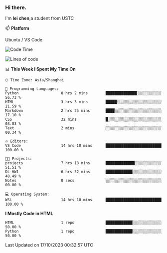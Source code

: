 ### Hi there.
I'm **lei chen**,a student from USTC

📫 **Platform**

Ubuntu / VS Code

<!--START_SECTION:waka-->
![Code Time](http://img.shields.io/badge/Code%20Time-117%20hrs%2048%20mins-blue)

![Lines of code](https://img.shields.io/badge/From%20Hello%20World%20I%27ve%20Written-11.9%20thousand%20lines%20of%20code-blue)

📊 **This Week I Spent My Time On** 

```text
🕑︎ Time Zone: Asia/Shanghai

💬 Programming Languages: 
Python                   8 hrs 2 mins        ██████████████░░░░░░░░░░░   56.73 % 
HTML                     3 hrs 3 mins        █████░░░░░░░░░░░░░░░░░░░░   21.59 % 
Markdown                 2 hrs 25 mins       ████░░░░░░░░░░░░░░░░░░░░░   17.10 % 
CSS                      32 mins             █░░░░░░░░░░░░░░░░░░░░░░░░   03.83 % 
Text                     2 mins              ░░░░░░░░░░░░░░░░░░░░░░░░░   00.34 % 

🔥 Editors: 
VS Code                  14 hrs 10 mins      █████████████████████████   100.00 % 

🐱‍💻 Projects: 
projects                 7 hrs 18 mins       █████████████░░░░░░░░░░░░   51.51 % 
DL-HW1                   6 hrs 52 mins       ████████████░░░░░░░░░░░░░   48.49 % 
Notes                    0 secs              ░░░░░░░░░░░░░░░░░░░░░░░░░   00.00 % 

💻 Operating System: 
WSL                      14 hrs 10 mins      █████████████████████████   100.00 % 
```

**I Mostly Code in HTML** 

```text
HTML                     1 repo              ████████████░░░░░░░░░░░░░   50.00 % 
Python                   1 repo              ████████████░░░░░░░░░░░░░   50.00 % 
```




 Last Updated on 17/10/2023 00:32:57 UTC
<!--END_SECTION:waka-->
